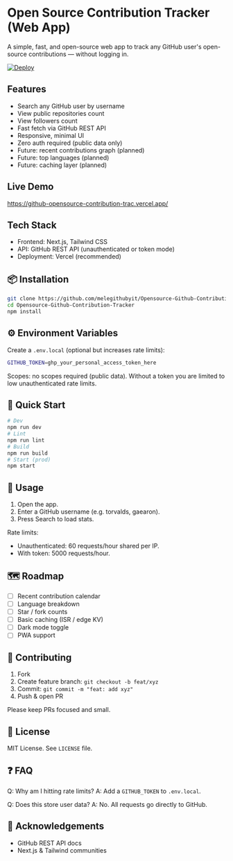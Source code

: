 # Open Source Contribution Tracker (Web App)

A simple, fast, and open-source web app to track any GitHub user's open-source contributions — without logging in.

[![Deploy](https://img.shields.io/badge/deploy-Vercel-informational)](#)  

## Features
- Search any GitHub user by username
- View public repositories count
- View followers count
- Fast fetch via GitHub REST API
- Responsive, minimal UI
- Zero auth required (public data only)
- Future: recent contributions graph (planned)
- Future: top languages (planned)
- Future: caching layer (planned)

## Live Demo
https://github-opensource-contribution-trac.vercel.app/

## Tech Stack
- Frontend: Next.js, Tailwind CSS
- API: GitHub REST API (unauthenticated or token mode)
- Deployment: Vercel (recommended)

## 📦 Installation
```bash
git clone https://github.com/melegithubyit/Opensource-Github-Contribution-Tracker.git
cd Opensource-Github-Contribution-Tracker
npm install
```

## ⚙️ Environment Variables
Create a `.env.local` (optional but increases rate limits):
```bash
GITHUB_TOKEN=ghp_your_personal_access_token_here
```
Scopes: no scopes required (public data). Without a token you are limited to low unauthenticated rate limits.

## 🚀 Quick Start
```bash
# Dev
npm run dev
# Lint
npm run lint
# Build
npm run build
# Start (prod)
npm start
```

## 🧪 Usage
1. Open the app.
2. Enter a GitHub username (e.g. torvalds, gaearon).
3. Press Search to load stats.

Rate limits:
- Unauthenticated: 60 requests/hour shared per IP.
- With token: 5000 requests/hour.

## 🗺 Roadmap
- [ ] Recent contribution calendar
- [ ] Language breakdown
- [ ] Star / fork counts
- [ ] Basic caching (ISR / edge KV)
- [ ] Dark mode toggle
- [ ] PWA support

## 🤝 Contributing
1. Fork
2. Create feature branch: `git checkout -b feat/xyz`
3. Commit: `git commit -m "feat: add xyz"`
4. Push & open PR

Please keep PRs focused and small.

## 🧾 License
MIT License. See `LICENSE` file.

## ❓ FAQ
Q: Why am I hitting rate limits?
A: Add a `GITHUB_TOKEN` to `.env.local`.

Q: Does this store user data?
A: No. All requests go directly to GitHub.

## 🙌 Acknowledgements
- GitHub REST API docs
- Next.js & Tailwind communities